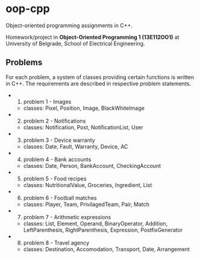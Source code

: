 # oop-cpp
Object-oriented programming assignments in C++.

Homework/project in **Object-Oriented Programming 1 (13E112OO1)** at University of Belgrade, School of Electrical Engineering.

## Problems

For each problem, a system of classes providing certain functions is written in C++. The requirements are described in respective problem statements. 

* 1. problem 1 - Images
    * classes: Pixel, Position, Image, BlackWhiteImage
* 2. problem 2 - Notifications
    * classes: Notification, Post, NotificationList, User
* 3. problem 3 - Device warranty
    * classes: Date, Fault, Warranty, Device, AC
* 4. problem 4 - Bank accounts
    * classes: Date, Person, BankAccount, CheckingAccount
* 5. problem 5 - Food recipes
    * classes: NutritionalValue, Groceries, Ingredient, List
* 6. problem 6 - Football matches
    * classes: Player, Team, PrivilagedTeam, Pair, Match
* 7. problem 7 - Arithmetic expressions
    * classes: List, Element, Operand, BinaryOperator, Addition, LeftParenthesis, RightParenthesis, Expression, PostfixGenerator
* 8. problem 8 - Travel agency
    * classes: Destination, Accomodation, Transport, Date, Arrangement
